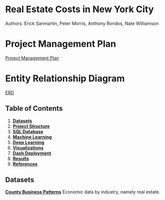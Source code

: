 # Real Estate Costs in New York City
Authors: Erick Sanmartin, Peter Morris, Anthony Rondos, Nate Williamson

# Project Management Plan
[Project Management Plan](https://trello.com/b/XTmwE8s1/pmp-agile)

# Entity Relationship Diagram
[ERD](https://drive.google.com/file/d/1pZZ3AhYxyBSSMlK0fvLi6ANj6mndNXM4/view?usp=sharing)

## Table of Contents
1. **[Datasets](#datasets)**
2. **[Project Structure](#project-structure)**
3. **[SQL Database](#sql-database)**
4. **[Machine Learning](#machine-learning)**
5. **[Deep Learning](#deep-learning)**
6. **[Visualizations](#visualizations)**
7. **[Dash Deployment](#dash-deployment)**
8. **[Results](#results)**
9. **[References](#references)**

<a name="datasets"></a>
## Datasets

[**County Business Patterns**](https://www.census.gov/data/datasets/2020/econ/cbp/2020-cbp.html) Economic data by industry, namely real estate.
